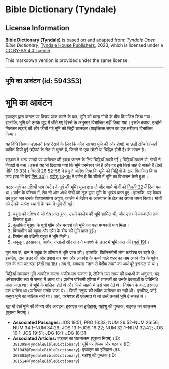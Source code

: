# Bible Dictionary (Tyndale)

## License Information

**Bible Dictionary (Tyndale)** is based on and adapted from: _Tyndale Open Bible Dictionary_, [Tyndale House Publishers](https://tyndaleopenresources.com/), 2023, which is licensed under a [CC BY-SA 4.0 license](https://creativecommons.org/licenses/by-sa/4.0/legalcode.en).

This markdown version is provided under the same license.



--------------------------------

## भूमि का आवंटन (id: 594353)

भूमि का आवंटन
=============

इस्राएल द्वारा कनान पर विजय प्राप्त करने के बाद, भूमि को बारह गोत्रों के बीच विभाजित किया गया। हालांकि, भूमि को उनके युद्ध में जीते गए हिस्से के अनुसार विभाजित नहीं किया गया। इसके बजाय, उन्होंने मिलकर लड़ाई की और जीती गई भूमि को चिट्ठी डालकर (यादृच्छिक चयन का एक तरीका) विभाजित किया।

यह विधि सिक्का उछालने (यह देखने के लिए कि कौन सा पक्ष भूमि की ओर होगा) या छड़ी खींचने (जहाँ व्यक्ति छिपी हुई छड़ियों के सेट से चुनते हैं, जिनमें से एक छोटी या चिह्नित होती है) के समान है।

बाइबल में अन्य समयों पर परमेश्वर की इच्छा जानने के लिए चिट्ठियाँ डाली गईं। चिट्ठियाँ डालने से, गोत्रों ने विवादों से बचा। इससे यह भी दिखाया गया कि भूमि परमेश्वर की है और वह इसे जिसे चाहे दे सकते हैं (देखें [नीति 16:33](https://ref.ly/Prov16:33))। [गिनती 26:52](https://ref.ly/Num26:52-Num26:56)–[56](https://ref.ly/Num26:52-Num26:56) में प्रभु ने आदेश दिया कि भूमि को चिट्ठियों के द्वारा विभाजित किया जाए (यह भी देखें [गिन 34](https://ref.ly/Num34:1-Num34:29))। [यहोशू 13](https://ref.ly/Josh13:1-Josh19:22)–[19](https://ref.ly/Josh13:1-Josh19:22) में वर्णन है कि शीलो में भूमि का विभाजन कैसे हुआ।

यरदन\-पूर्व का दक्षिणी भाग (यर्दन के पूर्व की भूमि) मूसा द्वारा दो और आधे गोत्रों को [गिनती 32](https://ref.ly/Num32:1-Num32:42) में दिया गया था। यर्दन के पश्चिम में, शेष नौ और आधे गोत्रों को लूत द्वारा भूमि के भूखंड प्राप्त हुए। हालांकि, यह केवल तब हुआ जब उनके विश्वासयोग्य अगुवा, कालेब ने हेब्रोन के आसपास के क्षेत्र का अपना चयन किया। गोत्रों को उनके सापेक्ष स्थानों के क्रम में भूमि दी गई।

1. यहूदा को दक्षिण में जो क्षेत्र प्राप्त हुआ, उसमें कालेब की भूमि शामिल थी, और उत्तर में यरूशलेम तक विस्तार हुआ।
2. कुलपिता यूसुफ के पुत्रों एप्रैम और मनश्शे को भूमि का बड़ा मध्यवर्ती भाग मिला।
3. बिन्यामीन को यहूदा और एप्रैम के बीच की भूमि प्राप्त हुई।
4. शिमोन को दक्षिणी यहूदा में भूमि मिली।
5. जबूलून, इस्साकार, आशेर, नप्ताली और दान ने मनश्शे के उत्तर में भूमि प्राप्त की ([यहो 19](https://ref.ly/Josh19:1-Josh19:51))।

मूल रूप से, दान ने यहूदा के पश्चिम में भूमि प्राप्त की। हालांकि, फिलिस्तीनी लोग तटरेखा पर रहते थे। इसलिए, दान उत्तर की ओर प्रवास कर गया और लाकीश के कब्जे वाले शहर का नाम अपने गौत्र के पूर्वज दान के नाम पर रखा (देखें [न्या 18](https://ref.ly/Judg18:1-Judg18:31))। तब से, वाक्यांश "दान से बेर्शेबा तक" का अर्थ पूरे इस्राएल से था।

चिट्ठियाँ डालकर भूमि आवंटित करना अजीब लग सकता है, लेकिन उस समय की प्रथाओं के अनुसार, यह धर्मशास्त्रीय रूप से समझ में आता था। प्राचीन पश्चिमी एशिया में शासकों को उनके देवताओं के प्रतिनिधि माना जाता था। वे भूमि के मालिक होते थे और जिसे चाहते थे उसे भाग देते थे। निर्गमन के बाद, इस्राएल एक धर्मतंत्र था (परमेश्वर उनके राजा थे)। किसी मनुष्य की शक्ति परमेश्वर पर नहीं थी। इसलिए, कोई मनुष्य भूमि का मालिक नहीं था। अतः, परमेश्वर ही एकमात्र थे जो उन्हें उनकी भूमि दे सकते थे।

*यह भी देखें* भूमि की विजय और आवंटन; इस्राएल का इतिहास; यहोशू की पुस्तक; बाइबल का कालक्रम (पुराना नियम)।

* **Associated Passages:** JOS 19:51; PRO 16:33; NUM 26:52–NUM 26:56; NUM 34:1–NUM 34:29; JOS 13:1–JOS 19:22; NUM 32:1–NUM 32:42; JOS 19:1–JOS 19:51; JDG 18:1–JDG 18:31
* **Associated Articles:** बाइबल का घटनाक्रम (पुराना नियम) (ID: `381399@TyndaleBibleDictionary`); भूमि पर विजय और बटवारा (ID: `381043@TyndaleBibleDictionary`); इस्राएल का इतिहास  (ID: `368603@TyndaleBibleDictionary`); यहोशू की पुस्तक (ID: `381614@TyndaleBibleDictionary`)

